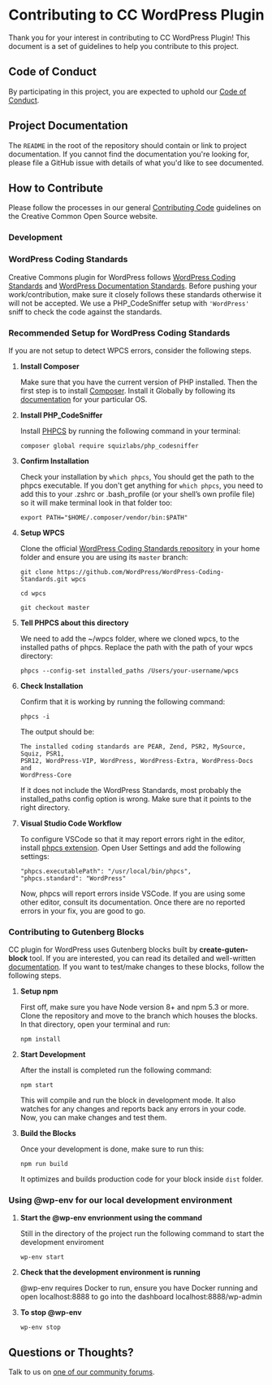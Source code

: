 # Contributing to CC WordPress Plugin

Thank you for your interest in contributing to CC WordPress Plugin! This
document is a set of guidelines to help you contribute to this project.


## Code of Conduct

By participating in this project, you are expected to uphold our [Code of
Conduct][code_of_conduct].

[code_of_conduct]: https://opensource.creativecommons.org/community/code-of-conduct/


## Project Documentation

The `README` in the root of the repository should contain or link to project
documentation. If you cannot find the documentation you're looking for, please
file a GitHub issue with details of what you'd like to see documented.


## How to Contribute

Please follow the processes in our general [Contributing Code][contributing]
guidelines on the Creative Common Open Source website.

[contributing]: https://opensource.creativecommons.org/contributing-code/


### Development


### WordPress Coding Standards

Creative Commons plugin for WordPress follows [WordPress Coding
Standards][standards] and [WordPress Documentation Standards][inline].  Before
pushing your work/contribution, make sure it closely follows these standards
otherwise it will not be accepted. We use a PHP_CodeSniffer setup with
`'WordPress'` sniff to check the code against the standards.

[standards]: https://make.wordpress.org/core/handbook/best-practices/coding-standards/
[inline]: https://make.wordpress.org/core/handbook/best-practices/inline-documentation-standards/


### Recommended Setup for WordPress Coding Standards

If you are not setup to detect WPCS errors, consider the following steps.

1. **Install Composer**

   Make sure that you have the current version of PHP installed. Then the first
   step is to install [Composer](https://getcomposer.org/). Install it Globally
   by following its [documentation](https://getcomposer.org/doc/00-intro.md)
   for your particular OS.

2. **Install PHP_CodeSniffer**

   Install [PHPCS](https://github.com/squizlabs/PHP_CodeSniffer) by running the
   following command in your terminal:
   ```shell
   composer global require squizlabs/php_codesniffer
   ```

3. **Confirm Installation**

   Check your installation by `which phpcs`, You should get the path to the
   phpcs executable. If you don't get anything for `which phpcs`, you need to
   add this to your .zshrc or .bash_profile (or your shell’s own profile file)
   so it will make terminal look in that folder too:
   ```shell
   export PATH="$HOME/.composer/vendor/bin:$PATH"
   ```

4. **Setup WPCS**

   Clone the official [WordPress Coding Standards repository][wpcs-repo] in
   your home folder and ensure you are using its `master` branch:
   ```shell
   git clone https://github.com/WordPress/WordPress-Coding-Standards.git wpcs
   ```
   ```shell
   cd wpcs
   ```
   ```shell
   git checkout master
   ```

5. **Tell PHPCS about this directory**

   We need to add the ~/wpcs folder, where we cloned wpcs, to the installed
   paths of phpcs. Replace the path with the path of your wpcs directory:
   ```shell
   phpcs --config-set installed_paths /Users/your-username/wpcs
   ```

6. **Check Installation**

   Confirm that it is working by running the following command:
   ```shell
   phpcs -i
   ```
   The output should be:
   ```
   The installed coding standards are PEAR, Zend, PSR2, MySource, Squiz, PSR1,
   PSR12, WordPress-VIP, WordPress, WordPress-Extra, WordPress-Docs and
   WordPress-Core
   ```
   If it does not include the WordPress Standards, most probably the
   installed_paths config option is wrong. Make sure that it points to the
   right directory.

7. **Visual Studio Code Workflow**

   To configure VSCode so that it may report errors right in the editor,
   install [phpcs extension][phpcs]. Open User Settings and add the following
   settings:

   ```shell
   "phpcs.executablePath": "/usr/local/bin/phpcs",
   "phpcs.standard": "WordPress"
   ```

   Now, phpcs will report errors inside VSCode. If you are using some other
   editor, consult its documentation. Once there are no reported errors in your
   fix, you are good to go.

[wpcs-repo]: https://github.com/WordPress-Coding-Standards/WordPress-Coding-Standards
[phpcs]: https://marketplace.visualstudio.com/items?itemName=ikappas.phpcs


### Contributing to Gutenberg Blocks

CC plugin for WordPress uses Gutenberg blocks built by **create-guten-block**
tool.  If you are interested, you can read its detailed and well-written
[documentation](https://github.com/ahmadawais/create-guten-block). If you want
to test/make changes to these blocks, follow the following steps.


1. **Setup npm**

   First off, make sure you have Node version 8+ and npm 5.3 or more. Clone the
   repository and move to the branch which houses the blocks. In that
    directory, open your terminal and run:

   ```shell
   npm install
   ```

2. **Start Development**

   After the install is completed run the following command:

   ```shell
   npm start
   ```

   This will compile and run the block in development mode. It also watches for
   any changes and reports back any errors in your code. Now, you can make
   changes and test them.


3. **Build the Blocks**

   Once your development is done, make sure to run this:

   ```shell
   npm run build
   ```

   It optimizes and builds production code for your block inside `dist` folder.


### Using @wp-env for our local development environment

1. **Start the @wp-env envrionment using the command**

   Still in the directory
   of the project run the following command to start the development enviroment

    ```shell
    wp-env start
    ```

2. **Check that the development environment is running**

   @wp-env requires Docker to run, ensure you have Docker running and open
   localhost:8888 to go into the dashboard localhost:8888/wp-admin

3. **To stop @wp-env**

    ```shell
    wp-env stop
    ```


## Questions or Thoughts?

Talk to us on [one of our community forums][community].

[community]: https://opensource.creativecommons.org/community/

